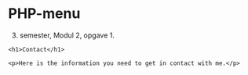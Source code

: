 # PHP-menu
3. semester, Modul 2, opgave 1.

<!doctype html>
<html>
<head>
<meta charset="utf-8">
<title>Contact</title>
<link rel="stylesheet" type="text/css" href="style.css">
</head>

<body>
	<?php 
	// 'include' sørger for at indeholdet i menu.php bliver inkluderet på/hentet til denne side
		include 'menu.php';
	?>
    
    <h1>Contact</h1>
    
    <p>Here is the information you need to get in contact with me.</p>
</body>
</html>
